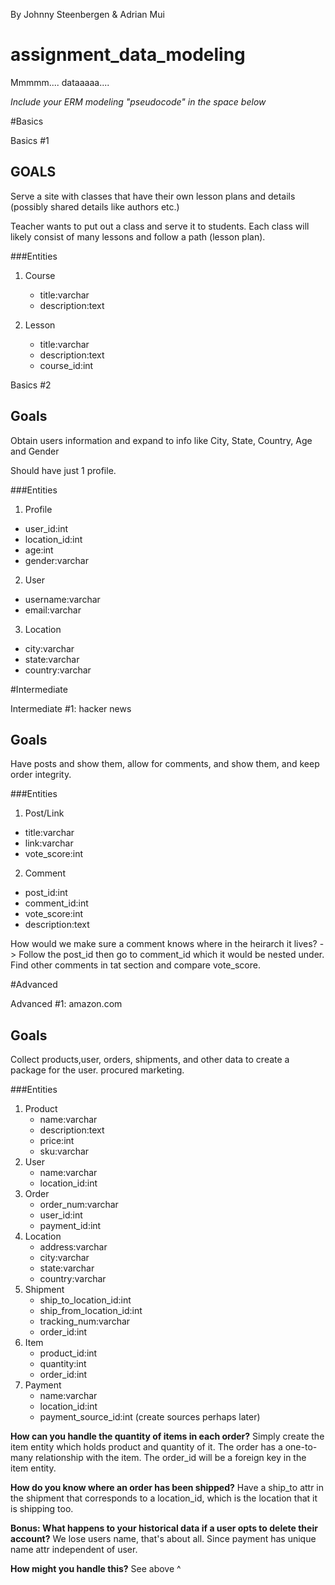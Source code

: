 By Johnny Steenbergen & Adrian Mui
# assignment\_data\_modeling

Mmmmm.... dataaaaa....

*Include your ERM modeling "pseudocode" in the space below*

#Basics

Basics #1

GOALS
----
Serve a site with classes that have their own lesson plans and details (possibly shared details like authors etc.)

Teacher wants to put out a class and serve it to students.  Each class will likely consist of many lessons and follow a path (lesson plan).

###Entities
1. Course
	* title:varchar
	* description:text

2. Lesson
	* title:varchar
	* description:text
	* course_id:int 


Basics #2

Goals
----
Obtain users information and expand to info like City, State, Country, Age and Gender

Should have just 1 profile.

###Entities
1. Profile
  * user_id:int
  * location_id:int
  * age:int
  * gender:varchar
2. User
  * username:varchar
  * email:varchar
3. Location
  * city:varchar
  * state:varchar
  * country:varchar

  
#Intermediate

Intermediate #1: hacker news

Goals
----
Have posts and show them, allow for comments, and show them, and keep order integrity.

###Entities
1. Post/Link
  * title:varchar
  * link:varchar
  * vote_score:int
2. Comment
  * post_id:int
  * comment_id:int
  * vote_score:int
  * description:text

How would we make sure a comment knows where in the heirarch it lives?
 -> Follow the post_id then go to comment_id which it would be nested under.  Find other comments in tat section and compare vote_score.
 
#Advanced

Advanced #1: amazon.com

Goals
----
Collect products,user, orders, shipments, and other data to create a package for the user. procured marketing.

###Entities
1. Product
	* name:varchar
	* description:text
	* price:int
	* sku:varchar
2. User
	* name:varchar
	* location_id:int
3. Order
   * order_num:varchar
   * user_id:int
   * payment_id:int
4. Location
	* address:varchar
	* city:varchar
	* state:varchar
	* country:varchar
5. Shipment
   * ship\_to\_location_id:int
   * ship\_from\_location_id:int
   * tracking_num:varchar
   * order_id:int
6. Item
	* product_id:int
	* quantity:int
	* order_id:int
7. Payment
	* name:varchar
	* location_id:int
	* payment_source_id:int
	  (create sources perhaps later)

**How can you handle the quantity of items in each order?** 
Simply create the item entity which holds product and quantity of it. The order has a one-to-many relationship with the item. The order_id will be a foreign key in the item entity.

**How do you know where an order has been shipped?**
Have a ship\_to attr in the shipment that corresponds to a location_id, which is the location that it is shipping too.

**Bonus: What happens to your historical data if a user opts to delete their account?** 
We lose users name, that's about all. Since payment has unique name attr independent of user.

**How might you handle this?**
See above ^